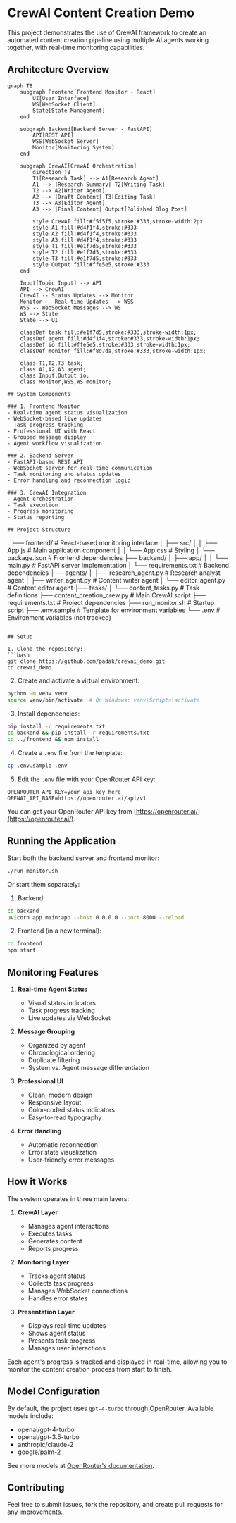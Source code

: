 # CrewAI Content Creation Demo

This project demonstrates the use of CrewAI framework to create an automated content creation pipeline using multiple AI agents working together, with real-time monitoring capabilities.

## Architecture Overview

```mermaid
graph TB
    subgraph Frontend[Frontend Monitor - React]
        UI[User Interface]
        WS[WebSocket Client]
        State[State Management]
    end

    subgraph Backend[Backend Server - FastAPI]
        API[REST API]
        WSS[WebSocket Server]
        Monitor[Monitoring System]
    end

    subgraph CrewAI[CrewAI Orchestration]
        direction TB
        T1[Research Task] --> A1[Research Agent]
        A1 --> |Research Summary| T2[Writing Task]
        T2 --> A2[Writer Agent]
        A2 --> |Draft Content| T3[Editing Task]
        T3 --> A3[Editor Agent]
        A3 --> |Final Content| Output[Polished Blog Post]
        
        style CrewAI fill:#f5f5f5,stroke:#333,stroke-width:2px
        style A1 fill:#d4f1f4,stroke:#333
        style A2 fill:#d4f1f4,stroke:#333
        style A3 fill:#d4f1f4,stroke:#333
        style T1 fill:#e1f7d5,stroke:#333
        style T2 fill:#e1f7d5,stroke:#333
        style T3 fill:#e1f7d5,stroke:#333
        style Output fill:#ffe5e5,stroke:#333
    end

    Input[Topic Input] --> API
    API --> CrewAI
    CrewAI -- Status Updates --> Monitor
    Monitor -- Real-time Updates --> WSS
    WSS -- WebSocket Messages --> WS
    WS --> State
    State --> UI
    
    classDef task fill:#e1f7d5,stroke:#333,stroke-width:1px;
    classDef agent fill:#d4f1f4,stroke:#333,stroke-width:1px;
    classDef io fill:#ffe5e5,stroke:#333,stroke-width:1px;
    classDef monitor fill:#f8d7da,stroke:#333,stroke-width:1px;
    
    class T1,T2,T3 task;
    class A1,A2,A3 agent;
    class Input,Output io;
    class Monitor,WSS,WS monitor;

## System Components

### 1. Frontend Monitor
- Real-time agent status visualization
- WebSocket-based live updates
- Task progress tracking
- Professional UI with React
- Grouped message display
- Agent workflow visualization

### 2. Backend Server
- FastAPI-based REST API
- WebSocket server for real-time communication
- Task monitoring and status updates
- Error handling and reconnection logic

### 3. CrewAI Integration
- Agent orchestration
- Task execution
- Progress monitoring
- Status reporting

## Project Structure

```
.
├── frontend/                # React-based monitoring interface
│   ├── src/
│   │   ├── App.js          # Main application component
│   │   └── App.css         # Styling
│   └── package.json        # Frontend dependencies
├── backend/
│   ├── app/
│   │   └── main.py         # FastAPI server implementation
│   └── requirements.txt    # Backend dependencies
├── agents/
│   ├── research_agent.py   # Research analyst agent
│   ├── writer_agent.py     # Content writer agent
│   └── editor_agent.py     # Content editor agent
├── tasks/
│   └── content_tasks.py    # Task definitions
├── content_creation_crew.py # Main CrewAI script
├── requirements.txt        # Project dependencies
├── run_monitor.sh         # Startup script
├── .env.sample            # Template for environment variables
└── .env                   # Environment variables (not tracked)
```

## Setup

1. Clone the repository:
```bash
git clone https://github.com/padak/crewai_demo.git
cd crewai_demo
```

2. Create and activate a virtual environment:
```bash
python -m venv venv
source venv/bin/activate  # On Windows: venv\Scripts\activate
```

3. Install dependencies:
```bash
pip install -r requirements.txt
cd backend && pip install -r requirements.txt
cd ../frontend && npm install
```

4. Create a `.env` file from the template:
```bash
cp .env.sample .env
```

5. Edit the `.env` file with your OpenRouter API key:
```
OPENROUTER_API_KEY=your_api_key_here
OPENAI_API_BASE=https://openrouter.ai/api/v1
```

You can get your OpenRouter API key from [https://openrouter.ai/](https://openrouter.ai/).

## Running the Application

Start both the backend server and frontend monitor:

```bash
./run_monitor.sh
```

Or start them separately:

1. Backend:
```bash
cd backend
uvicorn app.main:app --host 0.0.0.0 --port 8000 --reload
```

2. Frontend (in a new terminal):
```bash
cd frontend
npm start
```

## Monitoring Features

1. **Real-time Agent Status**
   - Visual status indicators
   - Task progress tracking
   - Live updates via WebSocket

2. **Message Grouping**
   - Organized by agent
   - Chronological ordering
   - Duplicate filtering
   - System vs. Agent message differentiation

3. **Professional UI**
   - Clean, modern design
   - Responsive layout
   - Color-coded status indicators
   - Easy-to-read typography

4. **Error Handling**
   - Automatic reconnection
   - Error state visualization
   - User-friendly error messages

## How it Works

The system operates in three main layers:

1. **CrewAI Layer**
   - Manages agent interactions
   - Executes tasks
   - Generates content
   - Reports progress

2. **Monitoring Layer**
   - Tracks agent status
   - Collects task progress
   - Manages WebSocket connections
   - Handles error states

3. **Presentation Layer**
   - Displays real-time updates
   - Shows agent status
   - Presents task progress
   - Manages user interactions

Each agent's progress is tracked and displayed in real-time, allowing you to monitor the content creation process from start to finish.

## Model Configuration

By default, the project uses `gpt-4-turbo` through OpenRouter. Available models include:
- openai/gpt-4-turbo
- openai/gpt-3.5-turbo
- anthropic/claude-2
- google/palm-2

See more models at [OpenRouter's documentation](https://openrouter.ai/docs#models).

## Contributing

Feel free to submit issues, fork the repository, and create pull requests for any improvements. 